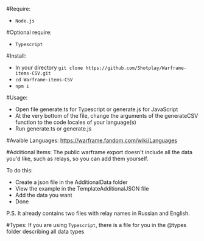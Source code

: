 #Require:
 - `Node.js`

#Optional require:
  - `Typescript`

#Install:
 - In your directory `git clone https://github.com/Shotplay/Warframe-items-CSV.git`
 - `cd Warframe-items-CSV`
 - `npm i`

#Usage:
 - Open file generate.ts for Typescript or generate.js for JavaScript
 - At the very bottom of the file, change the arguments of the generateCSV function to the code locales of your language(s)
 - Run generate.ts or generate.js

#Avaible Languages:
 https://warframe.fandom.com/wiki/Languages

#Additional Items:
The public warframe export doesn't include all the data you'd like, such as relays, so you can add them yourself.

 To do this:
  - Create a json file in the AdditionalData folder
  - View the example in the TemplateAdditionalJSON file
  - Add the data you want
  - Done

P.S. It already contains two files with relay names in Russian and English.

#Types:
If you are using `Typescript`, there is a file for you in the @types folder describing all data types
